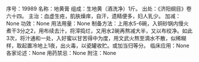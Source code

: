 序号：19989
名称：地黄膏
组成：生地黄（酒洗净）1斤。
出处：《济阳纲目》卷六十四。
主治：血虚生疮，肌肤燥痒，自汗，遗精便多，妇人乳少。
加减：None
功效：None
用法用量：None
制备方法：上用水5-6碗，入铜砂锅内慢火煮干3分之2，用布续去汁，将滓捣烂，又用水2碗再熬减大半，又以布绞净。如此3次，将汁通和一处，入好蜜以甘苦得中为度，用文武火熬至滴水不散，似稀糊样，取起置冷地上1夜，出火毒，以瓷罐收贮。或加当归等分。
临床应用：None
各家论述：None
用药禁忌：None
附注：None
